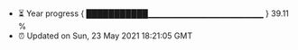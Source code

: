 - ⏳ Year progress { ███████████▁▁▁▁▁▁▁▁▁▁▁▁▁▁▁▁▁▁▁ } 39.11 %
- ⏰ Updated on Sun, 23 May 2021 18:21:05 GMT

